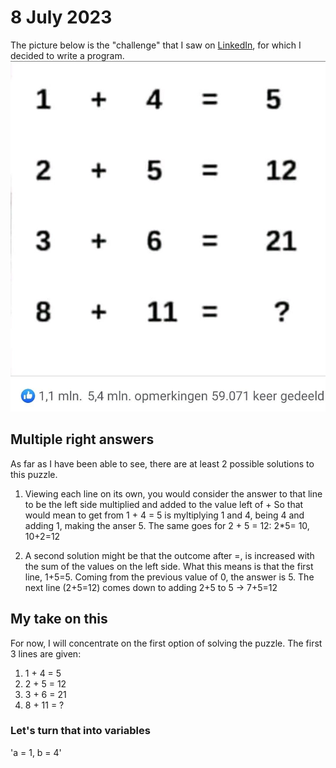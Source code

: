 # 8 July 2023


The picture below is the "challenge" that I saw on [LinkedIn](https://www.linkedin.com/), for which I decided to write a program.
![Image with puzzle](1688680786005.jpg)

## Multiple right answers
As far as I have been able to see, there are at least 2 possible solutions to this puzzle.

1. Viewing each line on its own, you would consider the answer to that line to be the left side multiplied and added to the value left of +
So that would mean to get from 1 + 4 = 5 is myltiplying 1 and 4, being 4 and adding 1, making the anser 5.
The same goes for 2 + 5 = 12: 2*5= 10, 10+2=12

2.  A second solution might be that the outcome after =, is increased with the sum of the values on the left side.
What this means is that the first line, 1+5=5. Coming from the previous value of 0, the answer is 5. The next line (2+5=12) comes down to adding 2+5 to 5 -> 7+5=12


## My take on this
For now, I will concentrate on the first option of solving the puzzle.
The first 3 lines are given:
1. 1 + 4 = 5
2. 2 + 5 = 12
3. 3 + 6 = 21
8. 8 + 11 = ?

### Let's turn that into variables

'a = 1, b = 4'
